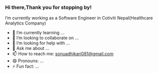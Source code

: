 ### Hi there,Thank you for stopping by!

I’m currently working as a Software Engineer in Cotiviti Nepal(Healthcare Analytics Company)
- 🌱 I’m currently learning ...
- 👯 I’m looking to collaborate on ...
- 🤔 I’m looking for help with ...
- 💬 Ask me about ...
- 📫 How to reach me: sonuadhikari081@gmail.com
- 😄 Pronouns: ...
- ⚡ Fun fact: ...
